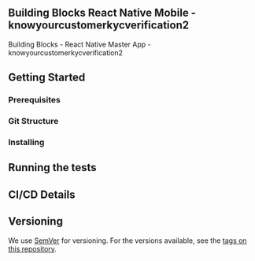 ## Building Blocks React Native Mobile -  knowyourcustomerkycverification2

Building Blocks - React Native Master App - knowyourcustomerkycverification2

## Getting Started

### Prerequisites

### Git Structure

### Installing

## Running the tests

## CI/CD Details

## Versioning

We use [SemVer](http://semver.org/) for versioning. For the versions available, see the [tags on this repository](https://github.com/your/project/tags).